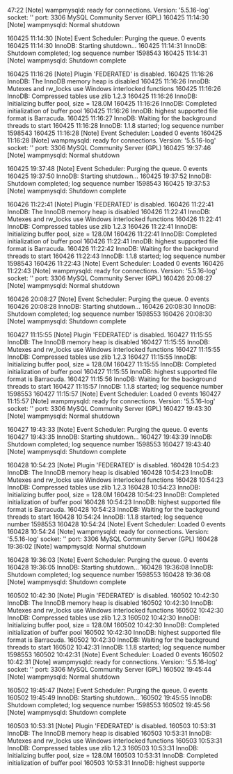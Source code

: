 47:22 [Note] wampmysqld: ready for connections.
Version: '5.5.16-log'  socket: ''  port: 3306  MySQL Community Server (GPL)
160425 11:14:30 [Note] wampmysqld: Normal shutdown

160425 11:14:30 [Note] Event Scheduler: Purging the queue. 0 events
160425 11:14:30  InnoDB: Starting shutdown...
160425 11:14:31  InnoDB: Shutdown completed; log sequence number 1598543
160425 11:14:31 [Note] wampmysqld: Shutdown complete

160425 11:16:26 [Note] Plugin 'FEDERATED' is disabled.
160425 11:16:26 InnoDB: The InnoDB memory heap is disabled
160425 11:16:26 InnoDB: Mutexes and rw_locks use Windows interlocked functions
160425 11:16:26 InnoDB: Compressed tables use zlib 1.2.3
160425 11:16:26 InnoDB: Initializing buffer pool, size = 128.0M
160425 11:16:26 InnoDB: Completed initialization of buffer pool
160425 11:16:26 InnoDB: highest supported file format is Barracuda.
160425 11:16:27  InnoDB: Waiting for the background threads to start
160425 11:16:28 InnoDB: 1.1.8 started; log sequence number 1598543
160425 11:16:28 [Note] Event Scheduler: Loaded 0 events
160425 11:16:28 [Note] wampmysqld: ready for connections.
Version: '5.5.16-log'  socket: ''  port: 3306  MySQL Community Server (GPL)
160425 19:37:46 [Note] wampmysqld: Normal shutdown

160425 19:37:48 [Note] Event Scheduler: Purging the queue. 0 events
160425 19:37:50  InnoDB: Starting shutdown...
160425 19:37:52  InnoDB: Shutdown completed; log sequence number 1598543
160425 19:37:53 [Note] wampmysqld: Shutdown complete

160426 11:22:41 [Note] Plugin 'FEDERATED' is disabled.
160426 11:22:41 InnoDB: The InnoDB memory heap is disabled
160426 11:22:41 InnoDB: Mutexes and rw_locks use Windows interlocked functions
160426 11:22:41 InnoDB: Compressed tables use zlib 1.2.3
160426 11:22:41 InnoDB: Initializing buffer pool, size = 128.0M
160426 11:22:41 InnoDB: Completed initialization of buffer pool
160426 11:22:41 InnoDB: highest supported file format is Barracuda.
160426 11:22:42  InnoDB: Waiting for the background threads to start
160426 11:22:43 InnoDB: 1.1.8 started; log sequence number 1598543
160426 11:22:43 [Note] Event Scheduler: Loaded 0 events
160426 11:22:43 [Note] wampmysqld: ready for connections.
Version: '5.5.16-log'  socket: ''  port: 3306  MySQL Community Server (GPL)
160426 20:08:27 [Note] wampmysqld: Normal shutdown

160426 20:08:27 [Note] Event Scheduler: Purging the queue. 0 events
160426 20:08:28  InnoDB: Starting shutdown...
160426 20:08:30  InnoDB: Shutdown completed; log sequence number 1598553
160426 20:08:30 [Note] wampmysqld: Shutdown complete

160427 11:15:55 [Note] Plugin 'FEDERATED' is disabled.
160427 11:15:55 InnoDB: The InnoDB memory heap is disabled
160427 11:15:55 InnoDB: Mutexes and rw_locks use Windows interlocked functions
160427 11:15:55 InnoDB: Compressed tables use zlib 1.2.3
160427 11:15:55 InnoDB: Initializing buffer pool, size = 128.0M
160427 11:15:55 InnoDB: Completed initialization of buffer pool
160427 11:15:55 InnoDB: highest supported file format is Barracuda.
160427 11:15:56  InnoDB: Waiting for the background threads to start
160427 11:15:57 InnoDB: 1.1.8 started; log sequence number 1598553
160427 11:15:57 [Note] Event Scheduler: Loaded 0 events
160427 11:15:57 [Note] wampmysqld: ready for connections.
Version: '5.5.16-log'  socket: ''  port: 3306  MySQL Community Server (GPL)
160427 19:43:30 [Note] wampmysqld: Normal shutdown

160427 19:43:33 [Note] Event Scheduler: Purging the queue. 0 events
160427 19:43:35  InnoDB: Starting shutdown...
160427 19:43:39  InnoDB: Shutdown completed; log sequence number 1598553
160427 19:43:40 [Note] wampmysqld: Shutdown complete

160428 10:54:23 [Note] Plugin 'FEDERATED' is disabled.
160428 10:54:23 InnoDB: The InnoDB memory heap is disabled
160428 10:54:23 InnoDB: Mutexes and rw_locks use Windows interlocked functions
160428 10:54:23 InnoDB: Compressed tables use zlib 1.2.3
160428 10:54:23 InnoDB: Initializing buffer pool, size = 128.0M
160428 10:54:23 InnoDB: Completed initialization of buffer pool
160428 10:54:23 InnoDB: highest supported file format is Barracuda.
160428 10:54:23  InnoDB: Waiting for the background threads to start
160428 10:54:24 InnoDB: 1.1.8 started; log sequence number 1598553
160428 10:54:24 [Note] Event Scheduler: Loaded 0 events
160428 10:54:24 [Note] wampmysqld: ready for connections.
Version: '5.5.16-log'  socket: ''  port: 3306  MySQL Community Server (GPL)
160428 19:36:02 [Note] wampmysqld: Normal shutdown

160428 19:36:03 [Note] Event Scheduler: Purging the queue. 0 events
160428 19:36:05  InnoDB: Starting shutdown...
160428 19:36:08  InnoDB: Shutdown completed; log sequence number 1598553
160428 19:36:08 [Note] wampmysqld: Shutdown complete

160502 10:42:30 [Note] Plugin 'FEDERATED' is disabled.
160502 10:42:30 InnoDB: The InnoDB memory heap is disabled
160502 10:42:30 InnoDB: Mutexes and rw_locks use Windows interlocked functions
160502 10:42:30 InnoDB: Compressed tables use zlib 1.2.3
160502 10:42:30 InnoDB: Initializing buffer pool, size = 128.0M
160502 10:42:30 InnoDB: Completed initialization of buffer pool
160502 10:42:30 InnoDB: highest supported file format is Barracuda.
160502 10:42:30  InnoDB: Waiting for the background threads to start
160502 10:42:31 InnoDB: 1.1.8 started; log sequence number 1598553
160502 10:42:31 [Note] Event Scheduler: Loaded 0 events
160502 10:42:31 [Note] wampmysqld: ready for connections.
Version: '5.5.16-log'  socket: ''  port: 3306  MySQL Community Server (GPL)
160502 19:45:44 [Note] wampmysqld: Normal shutdown

160502 19:45:47 [Note] Event Scheduler: Purging the queue. 0 events
160502 19:45:49  InnoDB: Starting shutdown...
160502 19:45:55  InnoDB: Shutdown completed; log sequence number 1598553
160502 19:45:56 [Note] wampmysqld: Shutdown complete

160503 10:53:31 [Note] Plugin 'FEDERATED' is disabled.
160503 10:53:31 InnoDB: The InnoDB memory heap is disabled
160503 10:53:31 InnoDB: Mutexes and rw_locks use Windows interlocked functions
160503 10:53:31 InnoDB: Compressed tables use zlib 1.2.3
160503 10:53:31 InnoDB: Initializing buffer pool, size = 128.0M
160503 10:53:31 InnoDB: Completed initialization of buffer pool
160503 10:53:31 InnoDB: highest supporte